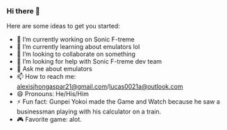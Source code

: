 ### Hi there 👋


Here are some ideas to get you started:

- 🔭 I’m currently working on Sonic F-treme
- 🌱 I’m currently learning about emulators lol
- 👯 I’m looking to collaborate on something 
- 🤔 I’m looking for help with Sonic F-treme dev team
- 💬 Ask me about emulators
- 📫 How to reach me: alexisjhongaspar21@gmail.com/lucas0021a@outlook.com
- 😄 Pronouns: He/His/Him
- ⚡ Fun fact: Gunpei Yokoi made the Game and Watch because he saw a businessman playing with his calculator on a train. 
- 🎮 Favorite game: alot. 

